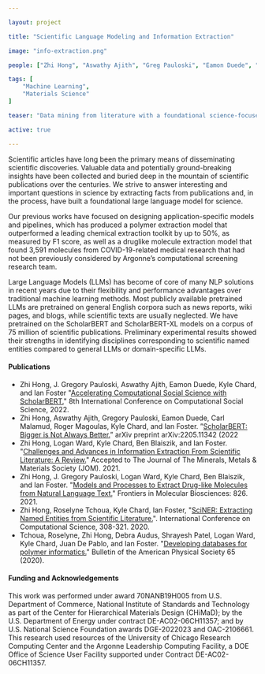 ```yaml
---

layout: project

title: "Scientific Language Modeling and Information Extraction"

image: "info-extraction.png"

people: ["Zhi Hong", "Aswathy Ajith", "Greg Pauloski", "Eamon Duede", "Kyle Chard", "Ian Foster"]

tags: [
    "Machine Learning",
    "Materials Science"
]

teaser: "Data mining from literature with a foundational science-focused language model"

active: true

---
```


<!--
Add your project description below according to these guidelines.

 - Use Markdown syntax everywhere, not HTML!
 - Use active voice ("we")
 - Limit the intro paragraph to 3 sentences or less.
 - Keep the overall length under 3 paragraphs.
 - Bullet points are helpful for quickly understanding key points.
 - Add figures and additional links if relevant.

An example first paragraph:

 1. Sentence giving overall context, hinting at the problem we solve.
      "Most humans don't like to read long paragraphs and writing short
      ones takes thought."
 2. An explanation of how we fix it.
      "We made a simple template that you can follow for how to write one."
 3. A statement of impact.
      "Any Globus Labs member need only edit this template to make their
      science more accessible."
-->

Scientific articles have long been the primary means of disseminating scientific
discoveries. Valuable data and potentially ground-breaking insights have been collected 
and buried deep in the mountain of scientific publications over the centuries.
We strive to answer interesting and important questions in science by extracting
facts from publications and, in the process, have built a foundational large language
model for science.

Our previous works have focused on designing application-specific models and pipelines, which
has produced a polymer extraction model that outperformed a leading chemical extraction
toolkit by up to 50%, as measured by F1 score, as well as a druglike molecule extraction model
that found 3,591 molecules from COVID-19-related medical research that had not been previously
considered by Argonne’s computational screening research team.

Large Language Models (LLMs) has become of core of many NLP solutions in recent years
due to their flexibility and performance advantages over traditional machine learning methods.
Most publicly available pretrained LLMs are pretrained on general English
corpora such as news reports, wiki pages, and blogs, while scientific texts are usually neglected.
We have pretrained on the ScholarBERT and ScholarBERT-XL models on a corpus of 75 million
of scientific publications. Preliminary experimental results showed their strengths in identifying
disciplines corresponding to scientific named entities compared to general LLMs or domain-specific
LLMs.

#### Publications
<!-- List the full citations for each paper here with links to where to find it. -->
- Zhi Hong, J. Gregory Pauloski, Aswathy Ajith, Eamon Duede, Kyle Chard, and Ian Foster "[Accelerating Computational Social Science with ScholarBERT.](https://www.ic2s2.org/program)" 8th International Conference on Computational Social Science, 2022.
- Zhi Hong, Aswathy Ajith, Gregory Pauloski, Eamon Duede, Carl Malamud, Roger Magoulas, Kyle Chard, and Ian Foster. ”[ScholarBERT: Bigger is Not Always Better.](https://arxiv.org/abs/2205.11342)” arXiv preprint arXiv:2205.11342 (2022
- Zhi Hong, Logan Ward, Kyle Chard, Ben Blaiszik, and Ian Foster. "[Challenges and Advances in Information Extraction From Scientific Literature: A Review.](https://link.springer.com/article/10.1007/s11837-021-04902-9)" Accepted to The Journal of The Minerals, Metals \& Materials Society (JOM). 2021.
- Zhi Hong, J. Gregory Pauloski, Logan Ward, Kyle Chard, Ben Blaiszik, and Ian Foster. "[Models and Processes to Extract Drug-like Molecules from Natural Language Text.](https://www.ncbi.nlm.nih.gov/pmc/articles/PMC8435623/)" Frontiers in Molecular Biosciences: 826. 2021.
- Zhi Hong, Roselyne Tchoua, Kyle Chard, Ian Foster, "[SciNER: Extracting Named Entities from Scientific Literature.](https://link.springer.com/chapter/10.1007/978-3-030-50417-5_23)". International Conference on Computational Science, 308-321. 2020.
- Tchoua, Roselyne, Zhi Hong, Debra Audus, Shrayesh Patel, Logan Ward, Kyle Chard, Juan De Pablo, and Ian Foster. "[Developing databases for polymer informatics.](https://meetings.aps.org/Meeting/MAR20/Session/G34.7)" Bulletin of the American Physical Society 65 (2020).

#### Funding and Acknowledgements
<!-- List any funding sources or other acknowledgements here otherwise remove -->
This work was performed under award 70NANB19H005 from U.S. Department of Commerce, 
National Institute of Standards and Technology as part of the Center for 
Hierarchical Materials Design (CHiMaD); by the U.S. Department of Energy under 
contract DE-AC02-06CH11357; and by U.S. National Science Foundation awards DGE-2022023 
and OAC-2106661. This research used resources of the University of Chicago Research Computing Center and
the Argonne Leadership Computing Facility, a DOE Office of Science User Facility supported under Contract DE-AC02-06CH11357.
